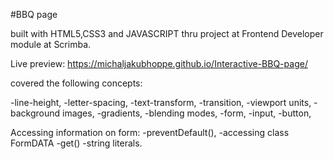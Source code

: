 #BBQ page

built with HTML5,CSS3 and JAVASCRIPT thru project at Frontend Developer module at Scrimba.

Live preview: https://michaljakubhoppe.github.io/Interactive-BBQ-page/

covered the following concepts:

-line-height,
-letter-spacing,
-text-transform,
-transition,
-viewport units,
-background images,
-gradients,
-blending modes,
-form,
-input,
-button,

Accessing information on form:
-preventDefault(),
-accessing class FormDATA
-get()
-string literals.



